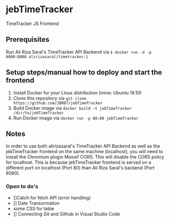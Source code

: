 # jebTimeTracker
TimeTracker JS Frontend

## Prerequisites
Run Ali Riza Saral's TimeTracker API Backend via ```$ docker run -d -p 8080:8080 alirizasaral/timetracker:1```

## Setup steps/manual how to deploy and start the frontend
1. Install Docker for your Linux distribution (mine: Ubuntu 19.10)
2. Clone this repository via ```git clone https://github.com/JBR87/jebTimeTracker```
3. Build Docker image via ```docker build -t jebTimeTracker /dir/to/jebTimeTracker```
4. Run Docker image via ```docker run -p 80:80 jebTimeTracker```

## Notes
In order to use both alirizasaral's TimeTracker API Backend as well as the jebTimeTracker frontend on the same machine (localhost), you will need to install the Chromium plugin Moesif CORS. This will disable the CORS policy for localhost. This is because jebTimeTracker frontend is served on a different port on localhost (Port 80) than Ali Riza Saral's backend (Port 8080).


### Open to do's
 - []Catch for fetch API (error handling)
 - [] Date Transormation
 - [](Maybe) some CSS for table
 - [] Connecting Git and Github in Visual Studio Code


